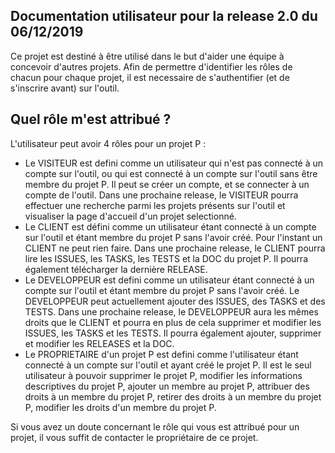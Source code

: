 Documentation utilisateur pour la release 2.0 du 06/12/2019
-----------------------------------------------------------

Ce projet est destiné à être utilisé dans le but d'aider une équipe à concevoir d'autres projets.
Afin de permettre d'identifier les rôles de chacun pour chaque projet, il est necessaire de
s'authentifier (et de s'inscrire avant) sur l'outil.

Quel rôle m'est attribué ?
--------------------------

L'utilisateur peut avoir 4 rôles pour un projet P :
* Le VISITEUR est defini comme un utilisateur qui n'est pas connecté à un compte sur l'outil,
ou qui est connecté à un compte sur l'outil sans être membre du projet P. Il peut se créer un compte,
et se connecter à un compte de l'outil. Dans une prochaine release, le VISITEUR pourra effectuer une
recherche parmi les projets présents sur l'outil et visualiser la page d'accueil d'un projet
selectionné. 
* Le CLIENT est défini comme un utilisateur étant connecté à un compte sur l'outil et étant membre du
projet P sans l'avoir créé. Pour l'instant un CLIENT ne peut rien faire. Dans une prochaine release,
le CLIENT pourra lire les ISSUES, les TASKS, les TESTS et la DOC du projet P. Il pourra également
télécharger la dernière RELEASE.
* Le DEVELOPPEUR est defini comme un utilisateur étant connecté à un compte sur l'outil et étant
membre du projet P sans l'avoir créé. Le DEVELOPPEUR peut actuellement ajouter des ISSUES, des
TASKS et des TESTS. Dans une prochaine release, le DEVELOPPEUR aura les mêmes droits que le CLIENT et
pourra en plus de cela supprimer et modifier les ISSUES, les TASKS et les TESTS. Il pourra également
ajouter, supprimer et modifier les RELEASES et la DOC.
* Le PROPRIETAIRE d'un projet P est defini comme l'utilisateur étant connecté à un compte sur
l'outil et ayant créé le projet P. Il est le seul utilisateur à pouvoir supprimer le projet P,
modifier les informations descriptives du projet P, ajouter un membre au projet P, attribuer des
droits à un membre du projet P, retirer des droits à un membre du projet P, modifier les droits
d'un membre du projet P.

Si vous avez un doute concernant le rôle qui vous est attribué pour un projet, il vous suffit de
contacter le propriétaire de ce projet.
